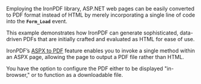 Employing the IronPDF library, ASP.NET web pages can be easily converted to PDF format instead of HTML by merely incorporating a single line of code into the **`Form_Load`** event.

This example demonstrates how IronPDF can generate sophisticated, data-driven PDFs that are initially crafted and evaluated as HTML for ease of use.

IronPDF’s [ASPX to PDF](https://ironpdf.com/how-to/aspx-to-pdf/) feature enables you to invoke a single method within an ASPX page, allowing the page to output a PDF file rather than HTML.

You have the option to configure the PDF either to be displayed "in-browser," or to function as a downloadable file.